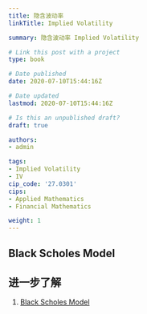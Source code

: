 ```yaml
---
title: 隐含波动率
linkTitle: Implied Volatility

summary: 隐含波动率 Implied Volatility

# Link this post with a project
type: book

# Date published
date: 2020-07-10T15:44:16Z

# Date updated
lastmod: 2020-07-10T15:44:16Z

# Is this an unpublished draft?
draft: true

authors:
- admin

tags:
- Implied Volatility
- IV
cip_code: '27.0301'
cips:
- Applied Mathematics
- Financial Mathematics

weight: 1
---
```


## Black Scholes Model


## 进一步了解

1. [Black Scholes Model](https://www.investopedia.com/terms/b/blackscholes.asp)